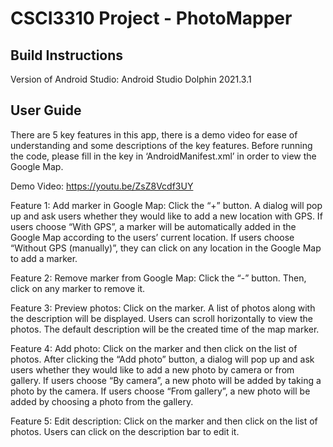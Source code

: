 # CSCI3310 Project - PhotoMapper
## Build Instructions
Version of Android Studio: Android Studio Dolphin 2021.3.1
## User Guide
There are 5 key features in this app, there is a demo video for ease of understanding and some descriptions of the key features. Before running the code, please fill in the key in ‘AndroidManifest.xml’ in order to view the Google Map.

Demo Video: https://youtu.be/ZsZ8Vcdf3UY

Feature 1: Add marker in Google Map: Click the “+” button. A dialog will pop up and ask users whether they would like to add a new location with GPS. If users choose “With GPS”, a marker will be automatically added in the Google Map according to the users’ current location. If users choose “Without GPS (manually)”, they can click on any location in the Google Map to add a marker.

Feature 2: Remove marker from Google Map: Click the “-” button. Then, click on any marker to remove it.

Feature 3: Preview photos: Click on the marker. A list of photos along with the description will be displayed. Users can scroll horizontally to view the photos. The default description will be the created time of the map marker.

Feature 4: Add photo: Click on the marker and then click on the list of photos. After clicking the “Add photo” button, a dialog will pop up and ask users whether they would like to add a new photo by camera or from gallery. If users choose “By camera”, a new photo will be added by taking a photo by the camera. If users choose “From gallery”, a new photo will be added by choosing a photo from the gallery.

Feature 5: Edit description: Click on the marker and then click on the list of photos. Users can click on the description bar to edit it.
